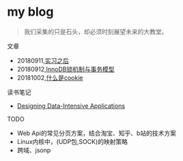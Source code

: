 # my blog

>我们采集的只是石头，却必须时刻展望未来的大教堂。

文章
* 20180911,[实习之后](./2018/20180911_after_my_practice_in_tencent.md)
* 20180912,[InnoDB锁机制与事务模型](./2018/20180912_innodb_locking_and_transaction_model.md)
* 20181002,[什么是cookie](./2018/20181002_what_is_cookie.md)


读书笔记
 * [Designing Data-Intensive Applications](./book/DDIA.md)


TODO
* Web Api的常见分页方案，结合淘宝、知乎、b站的技术方案
* Linux内核中，(UDP包,SOCK)的映射策略
* 跨域、jsonp